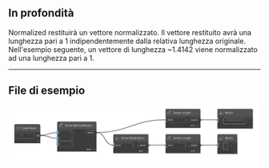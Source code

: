 ## In profondità
Normalized restituirà un vettore normalizzato. Il vettore restituito avrà una lunghezza pari a 1 indipendentemente dalla relativa lunghezza originale. Nell'esempio seguente, un vettore di lunghezza ~1.4142 viene normalizzato ad una lunghezza pari a 1.
___
## File di esempio

![Normalized](./Autodesk.DesignScript.Geometry.Vector.Normalized_img.jpg)

